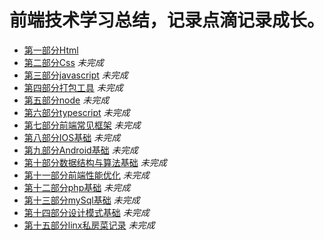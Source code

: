 # 前端技术学习总结，记录点滴记录成长。

* [第一部分Html][1]
* [第二部分Css][2] *未完成*
* [第三部分javascript][3] *未完成*
* [第四部分打包工具][4] *未完成*
* [第五部分node][5] *未完成*
* [第六部分typescript][6] *未完成*
* [第七部分前端常见框架][7] *未完成*
* [第八部分IOS基础][8] *未完成*
* [第九部分Android基础][9] *未完成*
* [第十部分数据结构与算法基础][10] *未完成*
* [第十一部分前端性能优化][11] *未完成*
* [第十二部分php基础][12] *未完成*
* [第十三部分mySql基础][13] *未完成*
* [第十四部分设计模式基础][14] *未完成*
* [第十五部分linx私房菜记录][15] *未完成*


[1]: https://github.com/MarsPen/notes-summary/html/exercises.md
[2]: https://github.com/MarsPen/notes-summary/css/exercises.md
[3]: https://github.com/MarsPen/notes-summary/
[4]: https://github.com/MarsPen/notes-summary/
[5]: https://github.com/MarsPen/notes-summary/
[6]: https://github.com/MarsPen/notes-summary/
[7]: https://github.com/MarsPen/notes-summary/
[8]: https://github.com/MarsPen/notes-summary/
[9]: https://github.com/MarsPen/notes-summary/
[10]: https://github.com/MarsPen/notes-summary/ 
[11]: https://github.com/MarsPen/notes-summary/ 
[12]: https://github.com/MarsPen/notes-summary/
[13]: https://github.com/MarsPen/notes-summary/
[14]: https://github.com/MarsPen/notes-summary/ 
[15]: https://github.com/MarsPen/notes-summary/ 